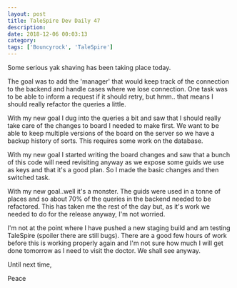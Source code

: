 ```yaml
---
layout: post
title: TaleSpire Dev Daily 47
description:
date: 2018-12-06 00:03:13
category:
tags: ['Bouncyrock', 'TaleSpire']
---
```


Some serious yak shaving has been taking place today.

The goal was to add the 'manager' that would keep track of the connection to the backend and handle cases where we lose connection. One task was to be able to inform a request if it should retry, but hmm.. that means I should really refactor the queries a little.

With my new goal I dug into the queries a bit and saw that I should really take care of the changes to board I needed to make first. We want to be able to keep multiple versions of the board on the server so we have a backup history of sorts. This requires some work on the database.

With my new goal I started writing the board changes and saw that a bunch of this code will need revisiting anyway as we expose some guids we use as keys and that it's a good plan. So I made the basic changes and then switched task.

With my new goal..well it's a monster. The guids were used in a tonne of places and so about 70% of the queries in the backend needed to be refactored. This has taken me the rest of the day but, as it's work we needed to do for the release anyway, I'm not worried.

I'm not at the point where I have pushed a new staging build and am testing TaleSpire (spoiler there are still bugs). There are a good few hours of work before this is working properly again and I'm not sure how much I will get done tomorrow as I need to visit the doctor. We shall see anyway.

Until next time,

Peace
